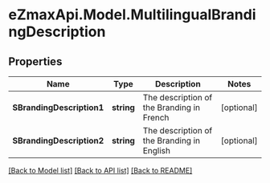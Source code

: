 
# eZmaxApi.Model.MultilingualBrandingDescription

## Properties

Name | Type | Description | Notes
------------ | ------------- | ------------- | -------------
**SBrandingDescription1** | **string** | The description of the Branding in French | [optional] 
**SBrandingDescription2** | **string** | The description of the Branding in English | [optional] 

[[Back to Model list]](../README.md#documentation-for-models)
[[Back to API list]](../README.md#documentation-for-api-endpoints)
[[Back to README]](../README.md)

